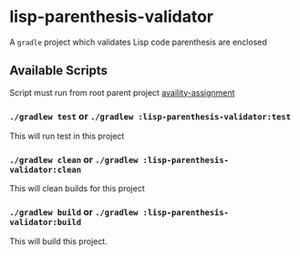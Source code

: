 # lisp-parenthesis-validator

A `gradle` project which validates Lisp code parenthesis are enclosed

## Available Scripts

Script must run from root parent project [availity-assignment](../README.md)

### `./gradlew test` or `./gradlew :lisp-parenthesis-validator:test`

This will run test in this project

### `./gradlew clean` or `./gradlew :lisp-parenthesis-validator:clean`

This will clean builds for this project

### `./gradlew build` or `./gradlew :lisp-parenthesis-validator:build`

This will build this project.